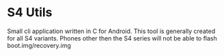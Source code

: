 S4 Utils
===========

Small cli application written in C for Android. 
This tool is generally created for all S4 variants.
Phones other then the S4 series will not be able to flash boot.img/recovery.img
